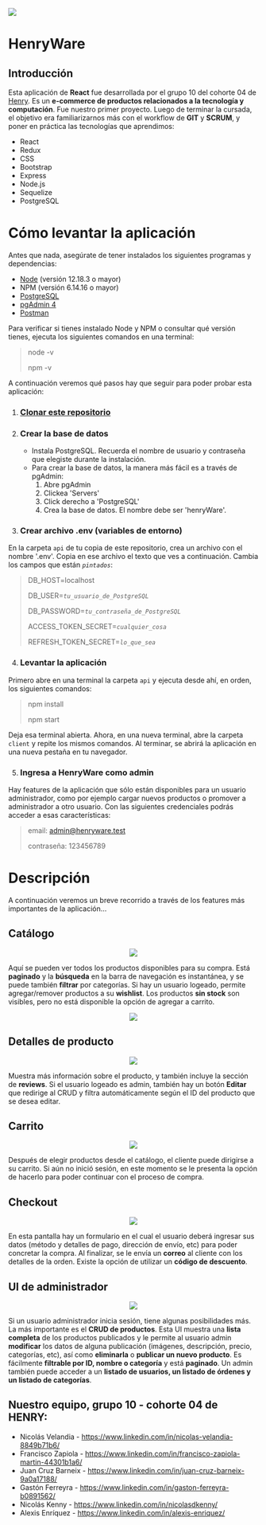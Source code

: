 <p align='left'>
    <img src='https://static.wixstatic.com/media/85087f_0d84cbeaeb824fca8f7ff18d7c9eaafd~mv2.png/v1/fill/w_160,h_30,al_c,q_85,usm_0.66_1.00_0.01/Logo_completo_Color_1PNG.webp' </img>
</p>

# HenryWare

## Introducción

Esta aplicación de **React** fue desarrollada por el grupo 10 del cohorte 04 de <a href="https://www.soyhenry.com">Henry</a>. Es un **e-commerce de productos relacionados a la tecnología y computación**. Fue nuestro primer proyecto. Luego de terminar la cursada, el objetivo era familiarizarnos más con el workflow de **GIT** y **SCRUM**, y poner en práctica las tecnologías que aprendimos:

- React
- Redux
- CSS
- Bootstrap
- Express
- Node.js
- Sequelize
- PostgreSQL


# Cómo levantar la aplicación
Antes que nada, asegúrate de tener instalados los siguientes programas y dependencias:
- <a href="https://nodejs.org/en/download/">Node</a> (versión 12.18.3 o mayor)
- NPM (versión 6.14.16 o mayor)
- <a href="https://www.enterprisedb.com/downloads/postgres-postgresql-downloads">PostgreSQL</a>
- <a href="https://www.pgadmin.org/download/">pgAdmin 4</a>
- <a href="https://www.postman.com/">Postman</a>

Para verificar si tienes instalado Node y NPM o consultar qué versión tienes, ejecuta los siguientes comandos en una terminal:

>node -v
>
>npm -v

A continuación veremos qué pasos hay que seguir para poder probar esta aplicación:

1. ### <a href="https://docs.github.com/es/free-pro-team@latest/github/creating-cloning-and-archiving-repositories/cloning-a-repository">Clonar este repositorio</a>
2. ### Crear la base de datos
    - Instala PostgreSQL. Recuerda el nombre de usuario y contraseña que elegiste  durante la instalación.
    - Para crear la base de datos, la manera más fácil es a través de pgAdmin:
        1. Abre pgAdmin
        2. Clickea 'Servers'
        3. Click derecho a 'PostgreSQL'
        4. Crea la base de datos. El nombre debe ser 'henryWare'.


3. ### Crear archivo .env (variables de entorno)
En la carpeta `api` de tu copia de este repositorio, crea un archivo con el nombre '.env'. Copia en ese archivo el texto que ves a continuación. Cambia los campos que están *`pintados`*:

>DB_HOST=localhost
>
>DB_USER=*`tu_usuario_de_PostgreSQL`*
>
>DB_PASSWORD=*`tu_contraseña_de_PostgreSQL`*
>
>ACCESS_TOKEN_SECRET=*`cualquier_cosa`*
>
>REFRESH_TOKEN_SECRET=*`lo_que_sea`*

4. ### Levantar la aplicación
Primero abre en una terminal la carpeta `api` y ejecuta desde ahí, en orden, los siguientes comandos:
>npm install
>
>npm start

Deja esa terminal abierta. Ahora, en una nueva terminal, abre la carpeta `client` y repite los mismos comandos. Al terminar, se abrirá la aplicación en una nueva pestaña en tu navegador.

5. ### Ingresa a HenryWare como admin
Hay features de la aplicación que sólo están disponibles para un usuario administrador, como por ejemplo cargar nuevos productos o promover a  administrador a otro usuario. Con las siguientes credenciales podrás acceder a esas características:
>email: admin@henryware.test
>
>contraseña: 123456789

# Descripción
A continuación veremos un breve recorrido a través de los features más importantes de la aplicación...

## Catálogo
<p align='center'>
    <img src='https://i.imgur.com/vXokYi9.jpg' </img>
    <!-- <img src='https://i.imgur.com/S7ewPf2.jpg' </img> -->
</p>

Aquí se pueden ver todos los productos disponibles para su compra. Está **paginado** y la **búsqueda** en la barra de navegación es instantánea, y se puede también **filtrar** por categorías. Si hay un usuario logeado, permite agregar/remover productos a su **wishlist**. Los productos **sin stock** son visibles, pero no está disponible la opción de agregar a carrito.
<p align='center'>
    <img src='https://i.imgur.com/S7ewPf2.jpg' </img>
</p>


## Detalles de producto
<p align='center'>
    <img src='https://i.imgur.com/ZSrXTWw.png' </img>
</p>

Muestra más información sobre el producto, y también incluye la sección de **reviews**. Si el usuario logeado es admin, también hay un botón **Editar** que redirige al CRUD y filtra automáticamente según el ID del producto que se desea editar.

## Carrito
<p align='center'>
    <img src='https://i.imgur.com/dCtX1gI.jpg' </img>
</p>

Después de elegir productos desde el catálogo, el cliente puede dirigirse a su carrito. Si aún no inició sesión, en este momento se le presenta la opción de hacerlo para poder continuar con el proceso de compra.

## Checkout
<p align='center'>
    <img src='https://i.imgur.com/UulnC3t.jpg' </img>
</p>

En esta pantalla hay un formulario en el cual el usuario deberá ingresar sus datos (método y detalles de pago, dirección de envío, etc) para poder concretar la compra. Al finalizar, se le envía un **correo** al cliente con los detalles de la orden. Existe la opción de utilizar un **código de descuento**.

## UI de administrador
<p align='center'>
    <img src='https://i.imgur.com/SN6Yyp9.jpg' </img>
</p>

Si un usuario administrador inicia sesión, tiene algunas posibilidades más. La más importante es el **CRUD de productos**. Esta UI muestra una **lista completa** de los productos publicados y le permite al usuario admin **modificar** los datos de alguna publicación (imágenes, descripción, precio, categorías, etc), así como **eliminarla** o **publicar un nuevo producto**. Es fácilmente **filtrable por ID, nombre o categoría** y está **paginado**. Un admin también puede acceder a un **listado de usuarios, un listado de órdenes y un listado de categorías**.

## Nuestro equipo, grupo 10 - cohorte 04 de HENRY:
- Nicolás Velandia - https://www.linkedin.com/in/nicolas-velandia-8849b71b6/
- Francisco Zapiola - https://www.linkedin.com/in/francisco-zapiola-martin-44301b1a6/
- Juan Cruz Barneix - https://www.linkedin.com/in/juan-cruz-barneix-9a0a17188/
- Gastón Ferreyra - https://www.linkedin.com/in/gaston-ferreyra-b0891562/
- Nicolás Kenny - https://www.linkedin.com/in/nicolasdkenny/
- Alexis Enríquez - https://www.linkedin.com/in/alexis-enriquez/
